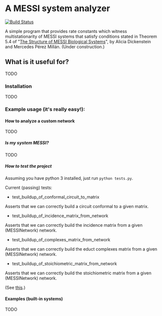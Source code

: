 # A MESSI system analyzer

[![Build Status](https://travis-ci.com/billy-mosse/MESSI.png)](https://travis-ci.com/billy-mosse/MESSI)

A simple program that provides rate constants which witness multistationarity of MESSI systems that satisfy conditions stated in Theorem 5.4 of "[The Structure of MESSI Biological Systems](https://arxiv.org/abs/1612.08763)", by Alicia Dickenstein and Mercedes Pérez Millán. (Under construction.)

## What is it useful for?

TODO
<!-- This program does amazing stuff -->

### Installation

TODO

### Example usage (it's really easy!):

#### How to analyze a custom network

TODO

##### Is my system MESSI?

TODO

##### How to test the project

Assuming you have python 3 installed, just run `python tests.py`.

Current (passing) tests:

- test_buildup_of_conformal_circuit_to_matrix

Asserts that we can correctly build a circuit conformal to a given matrix.

- test_buildup_of_incidence_matrix_from_network

Asserts that we can correctly build the incidence matrix from a given (MESSINetwork) network.

- test_buildup_of_complexes_matrix_from_network

Asserts that we can correctly build the educt complexes matrix from a given (MESSINetwork) network.

- test_buildup_of_stoichiometric_matrix_from_network

Asserts that we can correctly build the stoichiometric matrix from a given (MESSINetwork) network.

(See [this](https://travis-ci.com/billy-mosse/MESSI).)

#### Examples (built-in systems)

TODO

<!-- ##### How to process a big network -->

<!-- Hello! I'm a comment. I won't appear in the README file in github. In this section we have to write something like "just run python3 main.py and amazing stuff will happen"-->


<!-- Cheatsheet: https://github.com/adam-p/markdown-here/wiki/Markdown-Cheatsheet -->
